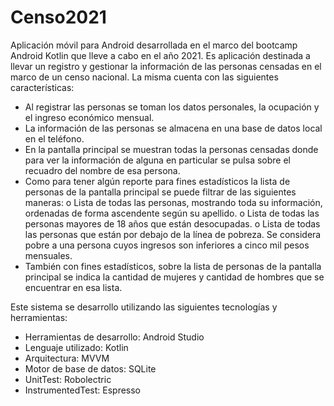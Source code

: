 # Censo2021
Aplicación móvil para Android desarrollada en el marco del bootcamp Android Kotlin que lleve a cabo en el año 2021. 
Es aplicación destinada a llevar un registro y gestionar la información de las personas censadas en el marco de un censo nacional. La misma cuenta con las siguientes características:
- Al registrar las personas se toman los datos personales, la ocupación y el ingreso económico mensual.
- La información de las personas se almacena en una base de datos local en el teléfono.
- En la pantalla principal se muestran todas la personas censadas donde para ver la información de alguna en particular se pulsa sobre el recuadro del nombre de esa persona.
- Como para tener algún reporte para fines estadísticos la lista de personas de la pantalla principal se puede filtrar de las siguientes maneras:
  o Lista de todas las personas, mostrando toda su información, ordenadas de forma ascendente según su apellido.
  o Lista de todas las personas mayores de 18 años que están desocupadas.
  o Lista de todas las personas que están por debajo de la línea de pobreza. Se considera pobre a una persona cuyos ingresos son inferiores a cinco mil pesos mensuales.
- También con fines estadísticos, sobre la lista de personas de la pantalla principal se indica la cantidad de mujeres y cantidad de hombres que se encuentrar en esa lista.

Este sistema se desarrollo utilizando las siguientes tecnologías y herramientas:
- Herramientas de desarrollo: Android Studio
- Lenguaje utilizado: Kotlin
- Arquitectura: MVVM
- Motor de base de datos: SQLite
- UnitTest: Robolectric
- InstrumentedTest: Espresso
